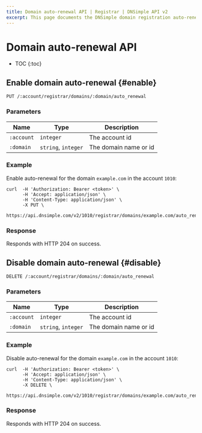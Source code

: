 ```yaml
---
title: Domain auto-renewal API | Registrar | DNSimple API v2
excerpt: This page documents the DNSimple domain registration auto-renewal API v2.
---
```


# Domain auto-renewal API

* TOC
{:toc}


## Enable domain auto-renewal {#enable}

    PUT /:account/registrar/domains/:domain/auto_renewal

### Parameters

Name | Type | Description
-----|------|------------
`:account` | `integer` | The account id
`:domain` | `string`, `integer` | The domain name or id

### Example

Enable auto-renewal for the domain `example.com` in the account `1010`:

    curl  -H 'Authorization: Bearer <token>' \
          -H 'Accept: application/json' \
          -H 'Content-Type: application/json' \
          -X PUT \
          https://api.dnsimple.com/v2/1010/registrar/domains/example.com/auto_renewal

### Response

Responds with HTTP 204 on success.


## Disable domain auto-renewal {#disable}

    DELETE /:account/registrar/domains/:domain/auto_renewal

### Parameters

Name | Type | Description
-----|------|------------
`:account` | `integer` | The account id
`:domain` | `string`, `integer` | The domain name or id

### Example

Disable auto-renewal for the domain `example.com` in the account `1010`:

    curl  -H 'Authorization: Bearer <token>' \
          -H 'Accept: application/json' \
          -H 'Content-Type: application/json' \
          -X DELETE \
          https://api.dnsimple.com/v2/1010/registrar/domains/example.com/auto_renewal

### Response

Responds with HTTP 204 on success.
